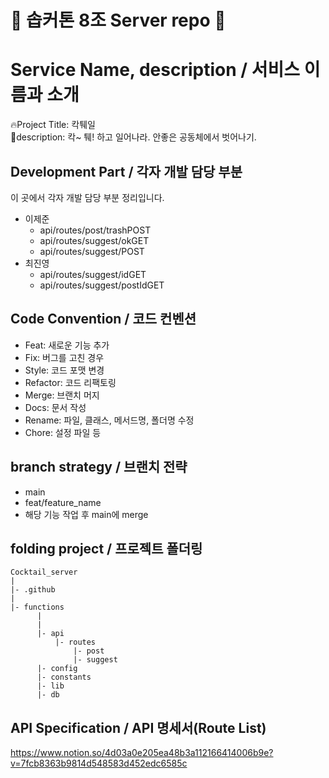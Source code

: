 # 🌟 솝커톤 8조 Server repo 🌟

# Service Name, description / 서비스 이름과 소개

🔥Project Title: 칵퉤일  
📜description: 칵~ 퉤! 하고 일어나라. 안좋은 공동체에서 벗어나기.

## Development Part / 각자 개발 담당 부분

이 곳에서 각자 개발 담당 부분 정리입니다.

- 이제준
  - api/routes/post/trashPOST
  - api/routes/suggest/okGET
  - api/routes/suggest/POST
- 최진영
  - api/routes/suggest/idGET
  - api/routes/suggest/postIdGET

## Code Convention / 코드 컨벤션

- Feat: 새로운 기능 추가
- Fix: 버그를 고친 경우
- Style: 코드 포맷 변경
- Refactor: 코드 리팩토링
- Merge: 브랜치 머지
- Docs: 문서 작성
- Rename: 파일, 클래스, 메서드명, 폴더명 수정
- Chore: 설정 파일 등

## branch strategy / 브랜치 전략

- main
- feat/feature_name
- 해당 기능 작업 후 main에 merge

## folding project / 프로젝트 폴더링

```
Cocktail_server
|
|- .github
|
|- functions
      |
      |
      |- api
          |- routes
              |- post
              |- suggest
      |- config
      |- constants
      |- lib
      |- db
```

## API Specification / API 명세서(Route List)

https://www.notion.so/4d03a0e205ea48b3a112166414006b9e?v=7fcb8363b9814d548583d452edc6585c
